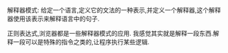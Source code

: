 解释器模式: 给定一个语言,定义它的文法的一种表示,并定义一个解释器,这个解释器使用该表示来解释语言中的句子.

正则表达式,浏览器都是一些解释器模式的应用. 我感觉其实就是解释一段东西.解释一段可以是特殊的指令之类的,让程序执行某些逻辑.